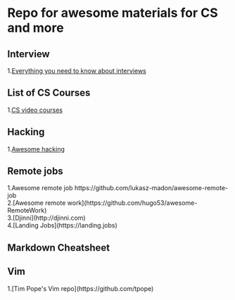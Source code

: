 <h1>Repo for awesome materials for CS and more</h1>


<h2>Interview</h2>

1.[Everything you need to know about interviews](https://github.com/kdn251/interviews)


<h2>List of CS Courses</h2>

1.[CS video courses](https://github.com/Developer-Y/cs-video-courses)

<h2>Hacking</h2>

1.[Awesome hacking](https://github.com/Hack-with-Github/Awesome-Hacking)

<h2>Remote jobs</h2>
1.Awesome remote job https://github.com/lukasz-madon/awesome-remote-job<br/>
2.[Awesome remote work](https://github.com/hugo53/awesome-RemoteWork)<br/>
3.[Djinni](http://djinni.com)<br/>
4.[Landing Jobs](https://landing.jobs)<br/>

<h2>Markdown Cheatsheet</h2>


<h2>Vim</h2>
1.[Tim Pope's Vim repo](https://github.com/tpope)
